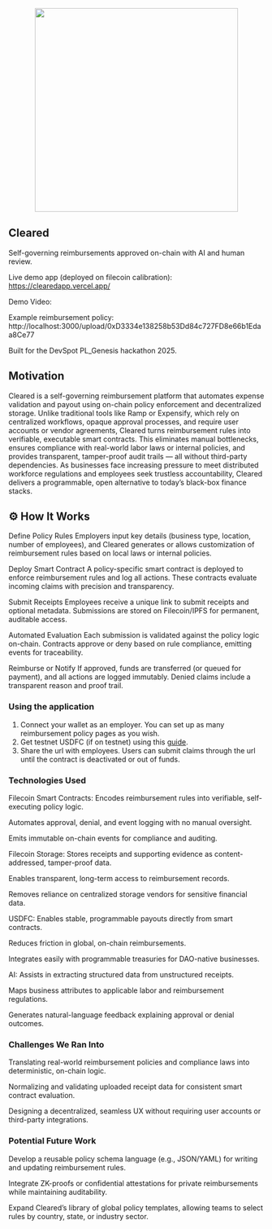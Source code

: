 <p align='center'>
    <img src="https://i.ibb.co/FLPxCYsP/logo.png" width=400/>
</p>
 
 
Cleared
---
 
Self-governing reimbursements approved on-chain with AI and human review.
 
Live demo app (deployed on filecoin calibration): https://clearedapp.vercel.app/
 
Demo Video: 

Example reimbursement policy:  http://localhost:3000/upload/0xD3334e138258b53Dd84c727FD8e66b1Edaa8Ce77

Built for the DevSpot PL_Genesis hackathon 2025.
 
## Motivation
 
Cleared is a self-governing reimbursement platform that automates expense validation and payout using on-chain policy enforcement and decentralized storage. Unlike traditional tools like Ramp or Expensify, which rely on centralized workflows, opaque approval processes, and require user accounts or vendor agreements, Cleared turns reimbursement rules into verifiable, executable smart contracts. This eliminates manual bottlenecks, ensures compliance with real-world labor laws or internal policies, and provides transparent, tamper-proof audit trails — all without third-party dependencies. As businesses face increasing pressure to meet distributed workforce regulations and employees seek trustless accountability, Cleared delivers a programmable, open alternative to today’s black-box finance stacks.

## ⚙️ How It Works

Define Policy Rules
Employers input key details (business type, location, number of employees), and Cleared generates or allows customization of reimbursement rules based on local laws or internal policies.
 
Deploy Smart Contract
A policy-specific smart contract is deployed to enforce reimbursement rules and log all actions. These contracts evaluate incoming claims with precision and transparency.
 
Submit Receipts
Employees receive a unique link to submit receipts and optional metadata. Submissions are stored on Filecoin/IPFS for permanent, auditable access.
 
Automated Evaluation
Each submission is validated against the policy logic on-chain. Contracts approve or deny based on rule compliance, emitting events for traceability.
 
Reimburse or Notify
If approved, funds are transferred (or queued for payment), and all actions are logged immutably. Denied claims include a transparent reason and proof trail.

### Using the application
1. Connect your wallet as an employer. You can set up as many reimbursement policy pages as you wish.
2. Get testnet USDFC (if on testnet) using this <a href="https://docs.secured.finance/usdfc-stablecoin/getting-started/getting-test-usdfc-on-testnet">guide</a>.
3. Share the url with employees. Users can submit claims through the url until the contract is deactivated or out of funds.

 
### Technologies Used
 
Filecoin Smart Contracts: Encodes reimbursement rules into verifiable, self-executing policy logic.
 
Automates approval, denial, and event logging with no manual oversight.
 
Emits immutable on-chain events for compliance and auditing.

Filecoin Storage: Stores receipts and supporting evidence as content-addressed, tamper-proof data.

Enables transparent, long-term access to reimbursement records.

Removes reliance on centralized storage vendors for sensitive financial data.

USDFC: Enables stable, programmable payouts directly from smart contracts.

Reduces friction in global, on-chain reimbursements.

Integrates easily with programmable treasuries for DAO-native businesses.

AI: Assists in extracting structured data from unstructured receipts.

Maps business attributes to applicable labor and reimbursement regulations.

Generates natural-language feedback explaining approval or denial outcomes.

### Challenges We Ran Into

Translating real-world reimbursement policies and compliance laws into deterministic, on-chain logic.

Normalizing and validating uploaded receipt data for consistent smart contract evaluation.

Designing a decentralized, seamless UX without requiring user accounts or third-party integrations.

### Potential Future Work

Develop a reusable policy schema language (e.g., JSON/YAML) for writing and updating reimbursement rules.

Integrate ZK-proofs or confidential attestations for private reimbursements while maintaining auditability.

Expand Cleared’s library of global policy templates, allowing teams to select rules by country, state, or industry sector.